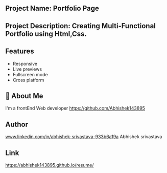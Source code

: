 ## Project Name: Portfolio Page

## Project Description: Creating Multi-Functional Portfolio using Html,Css.


## Features
- Responsive
- Live previews
- Fullscreen mode
- Cross platform
 

## 🚀 About Me 
I'm a frontEnd Web developer
https://github.com/Abhishek143895


## Author
www.linkedin.com/in/abhishek-srivastava-933b6a19a
Abhishek srivastava


## Link
https://abhishek143895.github.io/resume/

